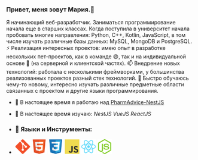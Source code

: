 ### Привет, меня зовут Мария.👋

Я начинающий веб-разработчик. Заниматься программирование начала еще в старших классах. Когда поступила в университет начала пробовать многие направления: Python, C++, Kotlin, JavaScript, в том числе изучать различные базы данных: MySQL, MongoDB и PostgreSQL. ⚡ Реализация интересных проектов: имею опыт в разработке нескольких пет-проектов, как в команде 😄, так и на индивидуальной основе 🤔 (на серверной и клиентской частях). 📫 Внедрение новых технологий: работала с несколькими фреймворками, у большинства реализованных проектов разный стек технологий. 🌱 Быстро обучаюсь чему-то новому, интересно изучать различные предметные области связанных с проектом и другие языки программирования.

- 🔭 В настоящее время я работаю над [PharmAdvice-NestJS](https://github.com/MariyaBes/PharmAdvice-NestJS)
- 🌱 В настоящее время изучаю: *NestJS* *VueJS* *ReactJS*

- ### 🔨 Языки и Инструменты:
- <img src="https://github.com/devicons/devicon/blob/master/icons/git/git-original.svg" title="git" alt="git" width="40" height="40"/>
  <img src="https://github.com/devicons/devicon/blob/master/icons/html5/html5-original.svg" title="html5" alt="html5" width="40" height="40"/>
  <img src="https://github.com/devicons/devicon/blob/master/icons/css3/css3-original.svg" title="css" alt="css" width="40" height="40"/>
  <img src="https://github.com/devicons/devicon/blob/master/icons/javascript/javascript-original.svg" title="javascript" alt="javascript" width="40" height="40"/>
  <img src="https://github.com/devicons/devicon/blob/master/icons/react/react-original.svg" title="reactjs" alt="reactjs" width="40" height="40"/>
  <img src="https://github.com/devicons/devicon/blob/master/icons/nodejs/nodejs-original.svg" title="nodejs" alt="nodejs" width="40" height="40"/>
